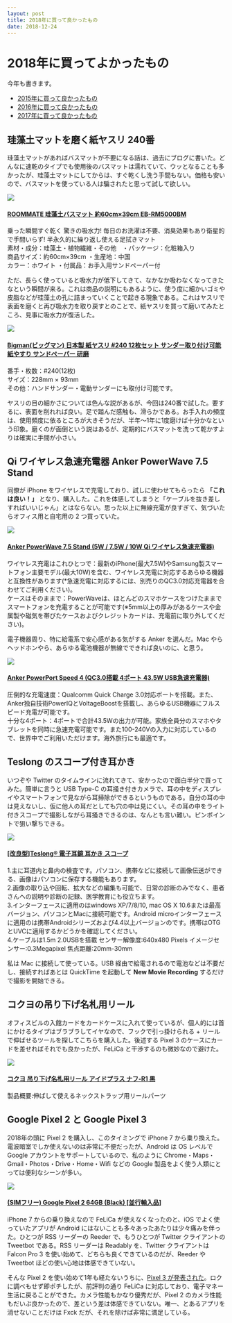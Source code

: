 ```yaml
---
layout: post
title: 2018年に買って良かったもの
date: 2018-12-24
---
```


# 2018年に買ってよかったもの

今年も書きます。

- [2015年に買って良かったもの](/posts/2015/bought-in-2015.html)
- [2016年に買って良かったもの](/posts/2016/bought-in-2016.html)
- [2017年に買って良かったもの](/posts/2017/bought-in-2017.html)

## 珪藻土マットを磨く紙ヤスリ 240番

珪藻土マットがあればバスマットが不要になる話は、過去にブログに書いた。どんなに速乾のタイプでも使用後のバスマットは濡れていて、ウッとなることも多かったが、珪藻土マットにしてからは、すぐ乾くし洗う手間もない。価格も安いので、バスマットを使っている人は騙されたと思って試して欲しい。

<div class="Media Media--affiliate">
  <img
    class="Media__Figure"
    src="https://images-na.ssl-images-amazon.com/images/I/71bKmNGmqcL._SX522_.jpg">
  <div class="Media__Body">
    <a
      href="https://www.amazon.co.jp/dp/B016BP854A/?tag=1000ch-22"
      target="_blank">
      <h4 class="Media__Title">ROOMMATE 珪藻土バスマット 約60cm×39cm EB-RM5000BM</h4>
    </a>
    <p>
      乗った瞬間すぐ乾く 驚きの吸水力! 毎日のお洗濯は不要、消臭効果もあり衛星的で手間いらず! 半永久的に繰り返し使える足拭きマット<br>
      素材・成分：珪藻土・植物繊維・その他　・パッケージ：化粧箱入り<br>
      商品サイズ：約60cm×39cm ・生産地：中国<br>
      カラー：ホワイト ・付属品：お手入用サンドペーパー付<br>
    </p>
  </div>
</div>

ただ、長らく使っていると吸水力が低下してきて、なかなか吸わなくなってきたなという瞬間が来る。これは商品の説明にもあるように、使う度に細かいゴミや皮脂などが珪藻土の孔に詰まっていくことで起きる現象である。これはヤスリで表面を磨くと再び吸水力を取り戻すとのことで、紙ヤスリを買って磨いてみたところ、見事に吸水力が復活した。

<div class="Media Media--affiliate">
  <img class="Media__Figure" src="https://images-na.ssl-images-amazon.com/images/I/617qBeJ%2BMOL._SX425_.jpg">
  <div class="Media__Body">
    <a href="https://www.amazon.co.jp/dp/B077851YZY/?tag=1000ch-22" target="_blank">
      <h4 class="Media__Title">Bigman(ビッグマン) 日本製 紙ヤスリ #240 12枚セット サンダー取り付け可能 紙やすり サンドペーパー 研磨</h4>
    </a>
    <p>
      番手・枚数：#240(12枚)<br>
			サイズ：228mm × 93mm<br>
			その他：ハンドサンダー・電動サンダーにも取付け可能です。
		</p>
  </div>
</div>

ヤスリの目の細かさについては色んな説があるが、今回は240番で試した。要するに、表面を削れれば良い。足で踏んだ感触も、滑らかである。お手入れの頻度は、使用頻度に依るところが大きそうだが、半年〜1年に1度磨けば十分かなという印象。磨くのが面倒という説はあるが、定期的にバスマットを洗って乾かすよりは確実に手間が小さい。

## Qi ワイヤレス急速充電器 Anker PowerWave 7.5 Stand

同僚が iPhone をワイヤレスで充電しており、試しに使わせてもらったら **「これは良い！」** となり、購入した。これを体感してしまうと「ケーブルを抜き差しすればいいじゃん」とはならない。思った以上に無線充電が良すぎて、気づいたらオフィス用と自宅用の 2 つ買っていた。

<div class="Media Media--affiliate">
  <img class="Media__Figure" src="https://images-na.ssl-images-amazon.com/images/I/61kb0gr9ySL._SX425_.jpg">
  <div class="Media__Body">
    <a href="https://www.amazon.co.jp/dp/B07DJC28GS/?tag=1000ch-22" target="_blank">
      <h4 class="Media__Title">Anker PowerWave 7.5 Stand (5W / 7.5W / 10W Qi ワイヤレス急速充電器)</h4>
    </a>
    <p>			 
			ワイヤレス充電はこれひとつで：最新のiPhone(最大7.5W)やSamsung製スマートフォン主要モデル(最大10W)を含む、ワイヤレス充電に対応するあらゆる機器と互換性があります(*急速充電に対応するには、別売りのQC3.0対応充電器を合わせてご利用ください)。<br>
			ケースはそのままで：PowerWaveは、ほとんどのスマホケースをつけたままでスマートフォンを充電することが可能です(※5mm以上の厚みがあるケースや金属製や磁気を帯びたケースおよびクレジットカードは、充電前に取り外してください)。
		</p>
  </div>
</div>

電子機器周り、特に給電系で安心感がある気がする Anker を選んだ。Mac やらヘッドホンやら、あらゆる電池機器が無線でできれば良いのに、と思う。

<div class="Media Media--affiliate">
  <img class="Media__Figure" src="https://images-na.ssl-images-amazon.com/images/I/61nWyZrMS4L._SX425_.jpg">
  <div class="Media__Body">
    <a href="https://www.amazon.co.jp/dp/B01N533KZH/?tag=1000ch-22" target="_blank">
      <h4 class="Media__Title">Anker PowerPort Speed 4 (QC3.0搭載 4ポート 43.5W USB急速充電器)</h4>
    </a>
    <p>
      圧倒的な充電速度：Qualcomm Quick Charge 3.0対応ポートを搭載。また、Anker独自技術PowerIQとVoltageBoostを搭載し、あらゆるUSB機器にフルスピード充電が可能です。<br>
			十分な4ポート：4ポートで合計43.5Wの出力が可能。家族全員分のスマホやタブレットを同時に急速充電可能です。また100-240Vの入力に対応しているので、世界中でご利用いただけます。海外旅行にも最適です。
		</p>
  </div>
</div>

## Teslong のスコープ付き耳かき

いつぞや Twitter のタイムラインに流れてきて、安かったので面白半分で買ってみた。簡単に言うと USB Type-C の耳掻き付きカメラで、耳の中をディスプレイやスマートフォンで見ながら耳掃除ができるというものである。自分の耳の中は見えないし、仮に他人の耳だとしても穴の中は見にくい。その耳の中をライト付きスコープで撮影しながら耳掻きできるのは、なんとも言い難い。ピンポイントで狙い撃ちできる。

<div class="Media Media--affiliate">
  <img class="Media__Figure" src="https://images-na.ssl-images-amazon.com/images/I/51RpMR5CijL._SX425_.jpg">
  <div class="Media__Body">
    <a href="https://www.amazon.co.jp/dp/B076P35FLX/?tag=1000ch-22" target="_blank">
      <h4 class="Media__Title">[改良型]Teslong® 電子耳鏡 耳かき スコープ</h4>
    </a>
    <p>
      1.主に耳道内と鼻内の検査です。パソコン、携帯などに接続して画像伝送ができる、画像はパソコンに保存する機能もあります。<br>
			2.画像の取り込や回転、拡大などの編集も可能で、日常の診断のみでなく、患者さんヘの説明や診断の記録、医学教育にも役立ちます。<br>
			3.インターフェースに適用のはwindows XP/7/8/10, mac OS X 10.6または最高バージョン、パソコンとMacに接続可能です。Android microインターフェースに適用のは携帯Androidシリーズおよび4.4以上バージョンのです。携帯はOTG とUVCに適用するかどうかを確認してください。<br>
			4.ケーブルは1.5m 2.0USBを搭載 センサー解像度:640x480 Pixels イメージセンサー:0.3Megapixel 焦点距離:20mm-30mm
		</p>
  </div>
</div>

私は Mac に接続して使っている。USB 経由で給電されるので電池などは不要だし、接続すればあとは QuickTime を起動して **New Movie Recording** するだけで撮影を開始できる。

## コクヨの吊り下げ名札用リール

オフィスビルの入館カードをカードケースに入れて使っているが、個人的には首にかけるタイプはブラブラしてイヤなので、フックで引っ掛けられる + リールで伸ばせるツールを探してこちらを購入した。後述する Pixel 3 のケースにカードを差せればそれでも良かったが、FeLiCa と干渉するのも微妙なので避けた。

<div class="Media Media--affiliate">
  <img class="Media__Figure" src="https://images-na.ssl-images-amazon.com/images/I/51nJTudkqeL._SX425_.jpg">
  <div class="Media__Body">
    <a href="https://www.amazon.co.jp/dp/B000GRUM6Y/?tag=1000ch-22" target="_blank">
      <h4 class="Media__Title">コクヨ 吊り下げ名札用リール アイドプラス ナフ-R1 黒</h4>
    </a>
    <p>			 
			製品概要:伸ばして使えるネックストラップ用リールパーツ
		</p>
  </div>
</div>

## Google Pixel 2 と Google Pixel 3

2018年の頭に Pixel 2 を購入し、このタイミングで iPhone 7 から乗り換えた。電波暗室でしか使えないのは非常に不便だったが、Android は OS レベルで Google アカウントをサポートしているので、私のように Chrome・Maps・Gmail・Photos・Drive・Home・Wifi などの Google 製品をよく使う人類にとっては便利なシーンが多い。

<div class="Media Media--affiliate">
  <img class="Media__Figure" src="https://images-na.ssl-images-amazon.com/images/I/81KgaU7qznL._SX425_.jpg">
  <div class="Media__Body">
    <a href="https://www.amazon.co.jp/dp/B0766GHWM6/?tag=1000ch-22" target="_blank">
      <h4 class="Media__Title">(SIMフリー) Google Pixel 2 64GB (Black) [並行輸入品]</h4>
    </a>
    <p></p>
  </div>
</div>

iPhone 7 からの乗り換えなので FeLiCa が使えなくなったのと、iOS でよく使っていたアプリが Android にはないことも多々あったあたりは少々痛みを伴った。ひとつが RSS リーダーの Reeder で、もうひとつが Twitter クライアントの Tweetbot である。RSS リーダーは Readably を、Twitter クライアントは Falcon Pro 3 を使い始めて、どちらも良くできているのだが、Reeder や Tweetbot ほどの使い心地は体感できていない。

そんな Pixel 2 を使い始めて1年も経たないうちに、[Pixel 3 が発表された](https://store.google.com/jp/product/pixel_3)。ロクに調べもせず即ポチしたが、前評判の通り FeLiCa に対応しており、電子マネー生活に戻ることができた。カメラ性能もかなり優秀だが、Pixel 2 のカメラ性能もだいぶ良かったので、差という差は体感できていない。唯一、とあるアプリを消せないことだけは Fxck だが、それを除けば非常に満足している。
